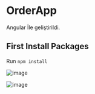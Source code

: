 # OrderApp

Angular İle geliştirildi.

## First Install Packages
Run `npm install`



![image](https://user-images.githubusercontent.com/50083324/197141486-6d8bc167-0566-4c29-a35c-2ce8df01243b.png)


![image](https://user-images.githubusercontent.com/50083324/197141757-30e48693-be37-4411-b9c1-193ab75b3255.png)
